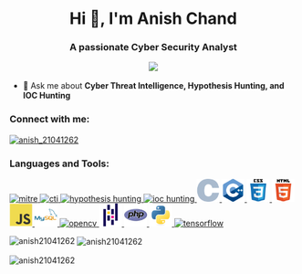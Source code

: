 <h1 align="center">Hi 👋, I'm Anish Chand </h1>
<h3 align="center">A passionate Cyber Security Analyst </h3>

<!-- Keeping only the main image you wanted -->
<p align="center"> 
  <img src="https://www.cxoinsightme.com/wp-content/uploads/2021/03/shutterstock_1156539508-scaled.jpg" width="600"/> 
</p>

- 💬 Ask me about **Cyber Threat Intelligence, Hypothesis Hunting, and IOC Hunting**

<h3 align="left">Connect with me:</h3>
<p align="left">
<a href="https://www.leetcode.com/anish_21041262" target="blank"><img align="center" src="https://raw.githubusercontent.com/rahuldkjain/github-profile-readme-generator/master/src/images/icons/Social/leet-code.svg" alt="anish_21041262" height="30" width="40" /></a>
</p>

<h3 align="left">Languages and Tools:</h3>
<p align="left"> 

<!-- Cyber Threat Intelligence & Security -->
<a href="https://attack.mitre.org/" target="_blank" rel="noreferrer"> 
  <img src="https://upload.wikimedia.org/wikipedia/commons/3/38/MITRE_Att%26ck_Logo.png" alt="mitre" width="40" height="40"/> 
</a> 
<a href="https://www.sans.org/cyber-security/" target="_blank" rel="noreferrer"> 
  <img src="https://img.icons8.com/external-flaticons-lineal-color-flat-icons/64/external-cybersecurity-technology-flaticons-lineal-color-flat-icons.png" alt="cti" width="40" height="40"/> 
</a> 
<a href="https://learn.microsoft.com/en-us/azure/sentinel/hunting" target="_blank" rel="noreferrer"> 
  <img src="https://img.icons8.com/fluency/48/target.png" alt="hypothesis hunting" width="40" height="40"/> 
</a> 
<a href="https://www.virustotal.com/" target="_blank" rel="noreferrer"> 
  <img src="https://www.virustotal.com/ui-public/images/icons/favicon-32x32.png" alt="ioc hunting" width="40" height="40"/> 
</a> 

<!-- Programming languages -->
<a href="https://www.cprogramming.com/" target="_blank" rel="noreferrer"> 
  <img src="https://raw.githubusercontent.com/devicons/devicon/master/icons/c/c-original.svg" alt="c" width="40" height="40"/> 
</a> 
<a href="https://www.w3schools.com/cpp/" target="_blank" rel="noreferrer"> 
  <img src="https://raw.githubusercontent.com/devicons/devicon/master/icons/cplusplus/cplusplus-original.svg" alt="cplusplus" width="40" height="40"/> 
</a> 
<a href="https://www.w3schools.com/css/" target="_blank" rel="noreferrer"> 
  <img src="https://raw.githubusercontent.com/devicons/devicon/master/icons/css3/css3-original-wordmark.svg" alt="css3" width="40" height="40"/> 
</a> 
<a href="https://www.w3.org/html/" target="_blank" rel="noreferrer"> 
  <img src="https://raw.githubusercontent.com/devicons/devicon/master/icons/html5/html5-original-wordmark.svg" alt="html5" width="40" height="40"/> 
</a> 
<a href="https://developer.mozilla.org/en-US/docs/Web/JavaScript" target="_blank" rel="noreferrer"> 
  <img src="https://raw.githubusercontent.com/devicons/devicon/master/icons/javascript/javascript-original.svg" alt="javascript" width="40" height="40"/> 
</a> 
<a href="https://www.mysql.com/" target="_blank" rel="noreferrer"> 
  <img src="https://raw.githubusercontent.com/devicons/devicon/master/icons/mysql/mysql-original-wordmark.svg" alt="mysql" width="40" height="40"/> 
</a> 
<a href="https://opencv.org/" target="_blank" rel="noreferrer"> 
  <img src="https://www.vectorlogo.zone/logos/opencv/opencv-icon.svg" alt="opencv" width="40" height="40"/> 
</a> 
<a href="https://pandas.pydata.org/" target="_blank" rel="noreferrer"> 
  <img src="https://raw.githubusercontent.com/devicons/devicon/2ae2a900d2f041da66e950e4d48052658d850630/icons/pandas/pandas-original.svg" alt="pandas" width="40" height="40"/> 
</a> 
<a href="https://www.php.net" target="_blank" rel="noreferrer"> 
  <img src="https://raw.githubusercontent.com/devicons/devicon/master/icons/php/php-original.svg" alt="php" width="40" height="40"/> 
</a> 
<a href="https://www.python.org" target="_blank" rel="noreferrer"> 
  <img src="https://raw.githubusercontent.com/devicons/devicon/master/icons/python/python-original.svg" alt="python" width="40" height="40"/> 
</a> 
<a href="https://www.tensorflow.org" target="_blank" rel="noreferrer"> 
  <img src="https://www.vectorlogo.zone/logos/tensorflow/tensorflow-icon.svg" alt="tensorflow" width="40" height="40"/> 
</a> 
</p>

<!-- Stats Section -->
<p><img align="left" src="https://github-readme-stats.vercel.app/api/top-langs?username=anish21041262&show_icons=true&locale=en&layout=compact" alt="anish21041262" /></p>

<p>&nbsp;<img align="center" src="https://github-readme-stats.vercel.app/api?username=anish21041262&show_icons=true&locale=en" alt="anish21041262" /></p>

<p><img align="center" src="https://github-readme-streak-stats.herokuapp.com/?user=anish21041262&" alt="anish21041262" /></p>
